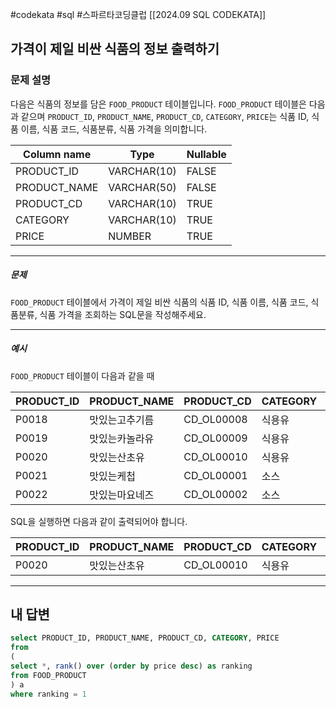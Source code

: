 #codekata #sql #스파르타코딩클럽 [[2024.09 SQL CODEKATA]]

## 가격이 제일 비싼 식품의 정보 출력하기

### 문제 설명

다음은 식품의 정보를 담은 `FOOD_PRODUCT` 테이블입니다. `FOOD_PRODUCT` 테이블은 다음과 같으며 `PRODUCT_ID`, `PRODUCT_NAME`, `PRODUCT_CD`, `CATEGORY`, `PRICE`는 식품 ID, 식품 이름, 식품 코드, 식품분류, 식품 가격을 의미합니다.

|Column name|Type|Nullable|
|---|---|---|
|PRODUCT_ID|VARCHAR(10)|FALSE|
|PRODUCT_NAME|VARCHAR(50)|FALSE|
|PRODUCT_CD|VARCHAR(10)|TRUE|
|CATEGORY|VARCHAR(10)|TRUE|
|PRICE|NUMBER|TRUE|

---
##### 문제

`FOOD_PRODUCT` 테이블에서 가격이 제일 비싼 식품의 식품 ID, 식품 이름, 식품 코드, 식품분류, 식품 가격을 조회하는 SQL문을 작성해주세요.

----
##### 예시

`FOOD_PRODUCT` 테이블이 다음과 같을 때

|PRODUCT_ID|PRODUCT_NAME|PRODUCT_CD|CATEGORY|PRICE|
|---|---|---|---|---|
|P0018|맛있는고추기름|CD_OL00008|식용유|6100|
|P0019|맛있는카놀라유|CD_OL00009|식용유|5100|
|P0020|맛있는산초유|CD_OL00010|식용유|6500|
|P0021|맛있는케첩|CD_OL00001|소스|4500|
|P0022|맛있는마요네즈|CD_OL00002|소스|4700|

SQL을 실행하면 다음과 같이 출력되어야 합니다.

|PRODUCT_ID|PRODUCT_NAME|PRODUCT_CD|CATEGORY|PRICE|
|---|---|---|---|---|
|P0020|맛있는산초유|CD_OL00010|식용유|6500|

---

## 내 답변

```sql
select PRODUCT_ID, PRODUCT_NAME, PRODUCT_CD, CATEGORY, PRICE
from
(
select *, rank() over (order by price desc) as ranking
from FOOD_PRODUCT
) a
where ranking = 1
```